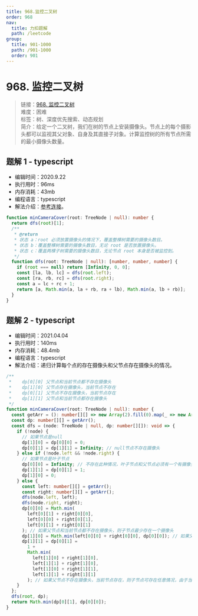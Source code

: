 ```yaml
---
title: 968.监控二叉树
order: 968
nav:
  title: 力扣题解
  path: /leetcode
group:
  title: 901-1000
  path: /901-1000
  order: 901
---
```


# 968. 监控二叉树

> 链接：[968. 监控二叉树](https://leetcode-cn.com/problems/binary-tree-cameras/)  
> 难度：困难  
> 标签：树、深度优先搜索、动态规划  
> 简介：给定一个二叉树，我们在树的节点上安装摄像头。节点上的每个摄影头都可以监视其父对象、自身及其直接子对象。计算监控树的所有节点所需的最小摄像头数量。

## 题解 1 - typescript

- 编辑时间：2020.9.22
- 执行用时：96ms
- 内存消耗：43mb
- 编程语言：typescript
- 解法介绍：[参考连接](https://leetcode-cn.com/problems/binary-tree-cameras/solution/jian-kong-er-cha-shu-by-leetcode-solution/)。

```typescript
function minCameraCover(root: TreeNode | null): number {
  return dfs(root)[1];
  /**
   * @return
   * 状态 a：root 必须放置摄像头的情况下，覆盖整棵树需要的摄像头数目。
   * 状态 b：覆盖整棵树需要的摄像头数目，无论 root 是否放置摄像头。
   * 状态 c：覆盖两棵子树需要的摄像头数目，无论节点 root 本身是否被监控到。
   */
  function dfs(root: TreeNode | null): [number, number, number] {
    if (root === null) return [Infinity, 0, 0];
    const [la, lb, lc] = dfs(root.left);
    const [ra, rb, rc] = dfs(root.right);
    const a = lc + rc + 1;
    return [a, Math.min(a, la + rb, ra + lb), Math.min(a, lb + rb)];
  }
}
```

## 题解 2 - typescript

- 编辑时间：2021.04.04
- 执行用时：140ms
- 内存消耗：48.4mb
- 编程语言：typescript
- 解法介绍：递归计算每个点的存在摄像头和父节点存在摄像头的情况。

```typescript
/**
 *    dp[0][0] 父节点和当前节点都不存在摄像头
 *    dp[1][0] 父节点存在摄像头，当前节点不存在
 *    dp[0][1] 父节点不存在摄像头，当前节点存在
 *    dp[1][1] 父节点和当前节点都存在摄像头
 */
function minCameraCover(root: TreeNode | null): number {
  const getArr = (): number[][] => new Array(2).fill(0).map(_ => new Array(2).fill(0));
  const dp: number[][] = getArr();
  const dfs = (node: TreeNode | null, dp: number[][]): void => {
    if (!node) {
      // 如果节点是null
      dp[1][0] = dp[0][0] = 0;
      dp[0][1] = dp[1][1] = Infinity; // null节点不存在摄像头
    } else if (!node.left && !node.right) {
      // 如果节点是叶子节点
      dp[0][0] = Infinity; // 不存在此种情况，叶子节点和父节点必须有一个有摄像头
      dp[1][1] = dp[0][1] = 1;
      dp[1][0] = 0;
    } else {
      const left: number[][] = getArr();
      const right: number[][] = getArr();
      dfs(node.left, left);
      dfs(node.right, right);
      dp[0][0] = Math.min(
        left[0][1] + right[0][0],
        left[0][0] + right[0][1],
        left[0][1] + right[0][1]
      ); // 如果父节点和当前节点都不存在摄像头，则子节点最少存在一个摄像头
      dp[1][0] = Math.min(left[0][0] + right[0][0], dp[0][0]); // 如果父节点存在摄像头，当前节点不存在，则子节点可以存在任意情况
      dp[1][1] = dp[0][1] =
        1 +
        Math.min(
          left[1][0] + right[1][0],
          left[1][1] + right[1][0],
          left[1][0] + right[1][1],
          left[1][1] + right[1][1]
        ); // 如果父节点不存在摄像头，当前节点存在，则子节点可存在任意情况，由于当前节点存在，则需增1
    }
  };
  dfs(root, dp);
  return Math.min(dp[0][1], dp[0][0]);
}
```
